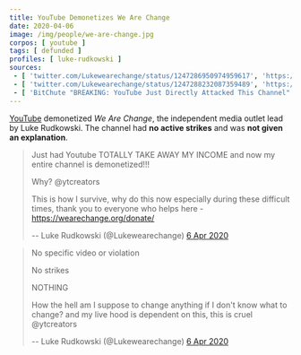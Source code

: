 ```yaml
---
title: YouTube Demonetizes We Are Change
date: 2020-04-06
image: /img/people/we-are-change.jpg
corpos: [ youtube ]
tags: [ defunded ]
profiles: [ luke-rudkowski ]
sources:
 - [ 'twitter.com/Lukewearechange/status/1247286950974959617', 'https://archive.is/jBoyt' ]
 - [ 'twitter.com/Lukewearechange/status/1247288232087359489', 'https://archive.is/04yaT' ]
 - [ 'BitChute "BREAKING: YouTube Just Directly Attacked This Channel" by We Are Change (7 Apr 2020)', 'https://www.bitchute.com/video/F-QOb-lvSx8/' ]
---
```


[YouTube](/youtube/) demonetized _We Are Change_, the independent media outlet
lead by Luke Rudkowski. The channel had **no active strikes** and was **not
given an explanation**.

> Just had Youtube TOTALLY TAKE AWAY MY INCOME and now my entire channel is
> demonetized!!!
>
> Why? @ytcreators
>
> This is how I survive, why do this now especially during these difficult
> times, thank you to everyone who helps here - https://wearechange.org/donate/
>
> -- Luke Rudkowski (@Lukewearechange) [6 Apr 2020](https://archive.is/jBoyt)

> No specific video or violation 
>
> No strikes 
>
> NOTHING 
>
> How the hell am I suppose to change anything if I don't know what to change?
> and my live hood is dependent on this, this is cruel @ytcreators
>
> -- Luke Rudkowski (@Lukewearechange) [6 Apr 2020](https://archive.is/04yaT)
